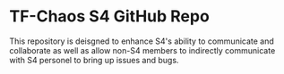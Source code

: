 # TF-Chaos S4 GitHub Repo
This repository is deisgned to enhance S4's ability to communicate and collaborate as well as allow non-S4 members to indirectly communicate with S4 personel to bring up issues and bugs.